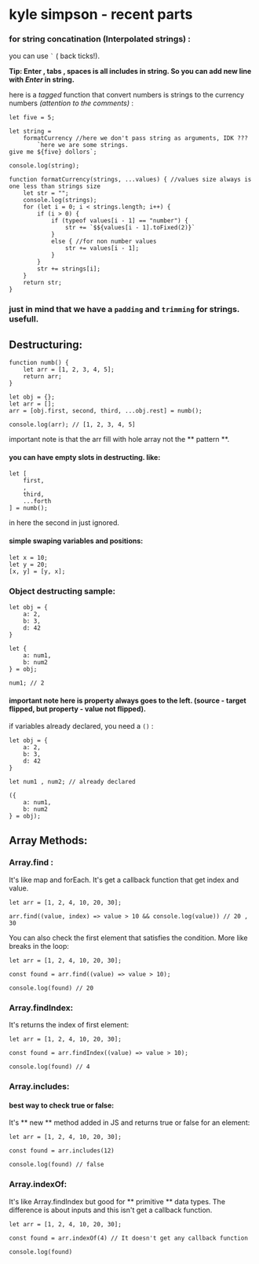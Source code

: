 # kyle simpson - recent parts #

### for string concatination (Interpolated strings) : ###

you can use ``` ` ``` ( back ticks!).

**Tip: Enter , tabs , spaces is all includes in string. So you can add new line with _Enter_ in string.**

here is a *tagged* function that convert numbers is strings to the currency numbers *(attention to the comments)* :

```
let five = 5;

let string =
    formatCurrency //here we don't pass string as arguments, IDK ???
        `here we are some strings.
give me ${five} dollors`;

console.log(string);

function formatCurrency(strings, ...values) { //values size always is one less than strings size
    let str = "";
    console.log(strings);
    for (let i = 0; i < strings.length; i++) {
        if (i > 0) {
            if (typeof values[i - 1] == "number") {
                str += `$${values[i - 1].toFixed(2)}`
            }
            else { //for non number values
                str += values[i - 1];
            }
        }
        str += strings[i];
    }
    return str;
}
```

### just in mind that we have a `padding` and `trimming` for strings. usefull. ###

## Destructuring: ##

```
function numb() {
    let arr = [1, 2, 3, 4, 5];
    return arr;
}

let obj = {};
let arr = [];
arr = [obj.first, second, third, ...obj.rest] = numb();

console.log(arr); // [1, 2, 3, 4, 5]
```

important note is that the arr fill with hole array not the ** pattern **.


#### you can have empty slots in destructing. like: ####

```
let [
    first,
    ,
    third,
    ...forth
] = numb();
```

in here the second in just ignored.

#### simple swaping variables and positions: ####

```
let x = 10;
let y = 20;
[x, y] = [y, x];
```

### Object destructing sample: ###

```
let obj = {
    a: 2,
    b: 3,
    d: 42
}

let {
    a: num1,
    b: num2
} = obj;

num1; // 2
```

#### important note here is property always goes to the left. (source - target flipped, but property - value not flipped). ####

if variables already declared, you need a `()` :

```
let obj = {
    a: 2,
    b: 3,
    d: 42
}

let num1 , num2; // already declared

({
    a: num1,
    b: num2
} = obj);
```

## Array Methods:

### Array.find :

It's like map and forEach. It's get a callback function that get index and value.

```
let arr = [1, 2, 4, 10, 20, 30];

arr.find((value, index) => value > 10 && console.log(value)) // 20 , 30
```

You can also check the first element that satisfies the condition. More like breaks in the loop:

```
let arr = [1, 2, 4, 10, 20, 30];

const found = arr.find((value) => value > 10);

console.log(found) // 20
```

### Array.findIndex:

It's returns the index of first element:

```
let arr = [1, 2, 4, 10, 20, 30];

const found = arr.findIndex((value) => value > 10);

console.log(found) // 4
```

### Array.includes:

#### best way to check true or false:

It's ** new ** method added in JS and returns true or false for an element:

```
let arr = [1, 2, 4, 10, 20, 30];

const found = arr.includes(12)

console.log(found) // false
```

### Array.indexOf:

It's like Array.findIndex but good for ** primitive ** data types. The difference is about inputs and this isn't get
a callback function.

```
let arr = [1, 2, 4, 10, 20, 30];

const found = arr.indexOf(4) // It doesn't get any callback function

console.log(found)
```




